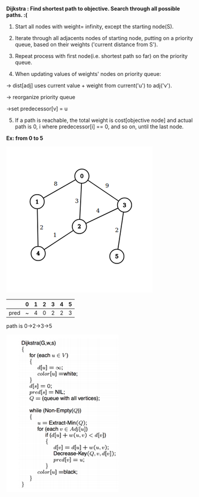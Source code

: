 **Dijkstra : Find shortest path to objective. Search through all possible paths. :(**

1. Start all nodes with weight= infinity, except the starting node(S).

2. Iterate through all adjacents nodes of starting node, putting on a priority queue, based on their weights ('current distance from S').

3. Repeat process with first node(i.e. shortest path so far) on the priority queue.

4. When updating values of weights' nodes on priority queue:

-> dist[adj] uses current value + weight from current('u') to adj('v').

-> reorganize priority queue

->set predecessor[v] = u

5. If a path is reachable, the total weight is cost[objective node] and actual path is 0, i where predecessor[i] == 0, and so on, until the last node.

**Ex: from 0 to 5**

![Graph](https://github.com/hglps/algorithms/blob/master/graph.png)

|      | 0 | 1 | 2 | 3 | 4 | 5 |
|------|---|---|---|---|---|---|
| pred | ~ | 4 | 0 | 2 | 2 | 3 |

path is 0->2->3->5

![Example](https://github.com/hglps/algorithms/blob/master/dijkstra.png)



